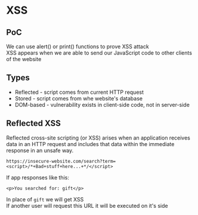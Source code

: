 # XSS
## PoC
We can use alert() or print() functions to prove XSS attack  
XSS appears when we are able to send our JavaScript code to other clients of the website  
## Types
* Reflected - script comes from current HTTP request
* Stored - script comes from whe website's database
* DOM-based - vulnerability exists in client-side code, not in server-side

## Reflected XSS
Reflected cross-site scripting (or XSS) arises when an application receives data in an HTTP request and includes that data within the immediate response in an unsafe way.  
```
https://insecure-website.com/search?term=<script>/*+Bad+stuff+here...+*/</script>
```
If app responses like this:
```
<p>You searched for: gift</p>
```
In place of `gift` we will get XSS  
If another user will request this URL it will be executed on it's side  
